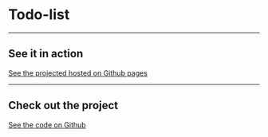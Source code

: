 # Todo-list

---

## See it in action

[See the projected hosted on Github pages](https://brandons42.github.io/todo-list/)

---

## Check out the project

[See the code on Github](https://github.com/Brandons42/todo-list/)
